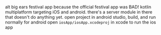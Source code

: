 alt big ears festival app because the official festival app was BAD!
kotlin multiplatform targeting iOS and android. there's a server module in there that doesn't do anything yet.
open project in android studio, build, and run normally for android
open `iosApp/iosApp.xcodeproj` in xcode to run the ios app

